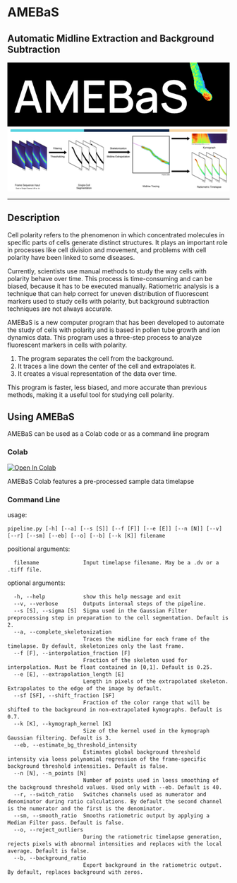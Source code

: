 # AMEBaS
## Automatic Midline Extraction and Background Subtraction

<p align="center">
  <img  src="https://raw.githubusercontent.com/badain/amebas/main/amebas_banner.gif">
  <img  src="https://raw.githubusercontent.com/badain/amebas/main/pipeline_banner.png">
</p>

---------------------------------------

## Description
Cell polarity refers to the phenomenon in which concentrated molecules in specific parts of cells generate distinct structures. It plays an important role in processes like cell division and movement, and problems with cell polarity have been linked to some diseases.

Currently, scientists use manual methods to study the way cells with polarity behave over time. This process is time-consuming and can be biased, because it has to be executed manually. Ratiometric analysis is a technique that can help correct for uneven distribution of fluorescent markers used to study cells with polarity, but background subtraction techniques are not always accurate.

AMEBaS is a new computer program that has been developed to automate the study of cells with polarity and is based in pollen tube growth and ion dynamics data. This program uses a three-step process to analyze fluorescent markers in cells with polarity.

1. The program separates the cell from the background.
2. It traces a line down the center of the cell and extrapolates it.
3. It creates a visual representation of the data over time.

This program is faster, less biased, and more accurate than previous methods, making it a useful tool for studying cell polarity.

## Using AMEBaS
AMEBaS can be used as a Colab code or as a command line program

### Colab
[![Open In Colab](https://colab.research.google.com/assets/colab-badge.svg)](https://colab.research.google.com/github/badain/amebas/blob/main/AMEBAS_Colab.ipynb)

AMEBaS Colab features a pre-processed sample data timelapse


### Command Line
usage:
```
pipeline.py [-h] [--a] [--s [S]] [--f [F]] [--e [E]] [--n [N]] [--v] [--r] [--sm] [--eb] [--o] [--b] [--k [K]] filename
```

positional arguments:
```
  filename              Input timelapse filename. May be a .dv or a .tiff file.
```

optional arguments:
```
  -h, --help            show this help message and exit
  --v, --verbose        Outputs internal steps of the pipeline.
  --s [S], --sigma [S]  Sigma used in the Gaussian Filter preprocessing step in preparation to the cell segmentation. Default is 2.
  --a, --complete_skeletonization
                        Traces the midline for each frame of the timelapse. By default, skeletonizes only the last frame.
  --f [F], --interpolation_fraction [F]
                        Fraction of the skeleton used for interpolation. Must be float contained in [0,1]. Default is 0.25.
  --e [E], --extrapolation_length [E]
                        Length in pixels of the extrapolated skeleton. Extrapolates to the edge of the image by default.
  --sf [SF], --shift_fraction [SF]
                        Fraction of the color range that will be shifted to the background in non-extrapolated kymographs. Default is 0.7.
  --k [K], --kymograph_kernel [K]
                        Size of the kernel used in the kymograph Gaussian filtering. Default is 3.
  --eb, --estimate_bg_threshold_intensity
                        Estimates global background threshold intensity via loess polynomial regression of the frame-specific background threshold intensities. Default is false.
  --n [N], --n_points [N]
                        Number of points used in loess smoothing of the background threshold values. Used only with --eb. Default is 40.
  --r, --switch_ratio   Switches channels used as numerator and denominator during ratio calculations. By default the second channel is the numerator and the first is the denominator.
  --sm, --smooth_ratio  Smooths ratiometric output by applying a Median Filter pass. Default is false.
  --o, --reject_outliers
                        During the ratiometric timelapse generation, rejects pixels with abnormal intensities and replaces with the local average. Default is false.
  --b, --background_ratio
                        Export background in the ratiometric output. By default, replaces background with zeros.
```

